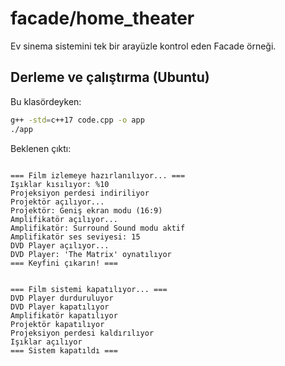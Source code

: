 # facade/home_theater

Ev sinema sistemini tek bir arayüzle kontrol eden Facade örneği.

## Derleme ve çalıştırma (Ubuntu)

Bu klasördeyken:

```bash
g++ -std=c++17 code.cpp -o app
./app
```

Beklenen çıktı:

```text

=== Film izlemeye hazırlanılıyor... ===
Işıklar kısılıyor: %10
Projeksiyon perdesi indiriliyor
Projektör açılıyor...
Projektör: Geniş ekran modu (16:9)
Amplifikatör açılıyor...
Amplifikatör: Surround Sound modu aktif
Amplifikatör ses seviyesi: 15
DVD Player açılıyor...
DVD Player: 'The Matrix' oynatılıyor
=== Keyfini çıkarın! ===


=== Film sistemi kapatılıyor... ===
DVD Player durduruluyor
DVD Player kapatılıyor
Amplifikatör kapatılıyor
Projektör kapatılıyor
Projeksiyon perdesi kaldırılıyor
Işıklar açılıyor
=== Sistem kapatıldı ===
```